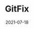 ---
date: "2021-07-18"
title: GitFix
link: https://github.com/lucasmelin/gitfix
summary : Terminal user interface to help recover from a broken git state.
github: https://github.com/lucasmelin/gitfix
---